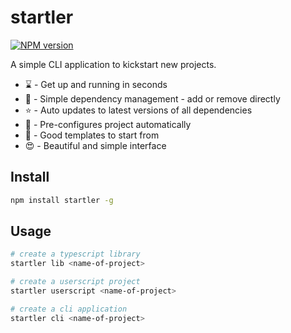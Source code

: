 # startler

[![NPM version](https://img.shields.io/npm/v/startler?color=%23c53635&label=%20)](https://www.npmjs.com/package/startler)

A simple CLI application to kickstart new projects.

-   :hourglass: - Get up and running in seconds
-   :speech_balloon: - Simple dependency management - add or remove directly
-   :star: - Auto updates to latest versions of all dependencies
-   :file_folder: - Pre-configures project automatically
-   :bookmark: - Good templates to start from
-   :heart_eyes: - Beautiful and simple interface

## Install

```bash
npm install startler -g
```

## Usage

```bash
# create a typescript library
startler lib <name-of-project>

# create a userscript project
startler userscript <name-of-project>

# create a cli application
startler cli <name-of-project>
```